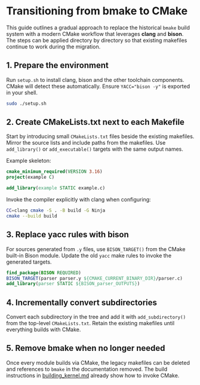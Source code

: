 # Transitioning from bmake to CMake

This guide outlines a gradual approach to replace the historical `bmake` build system with a modern CMake workflow that leverages **clang** and **bison**.  The steps can be applied directory by directory so that existing makefiles continue to work during the migration.

## 1. Prepare the environment

Run `setup.sh` to install clang, bison and the other toolchain components.  CMake will detect these automatically.  Ensure `YACC="bison -y"` is exported in your shell.

```sh
sudo ./setup.sh
```

## 2. Create CMakeLists.txt next to each Makefile

Start by introducing small `CMakeLists.txt` files beside the existing makefiles.  Mirror the source lists and include paths from the makefiles.  Use `add_library()` or `add_executable()` targets with the same output names.

Example skeleton:

```cmake
cmake_minimum_required(VERSION 3.16)
project(example C)

add_library(example STATIC example.c)
```

Invoke the compiler explicitly with clang when configuring:

```sh
CC=clang cmake -S . -B build -G Ninja
cmake --build build
```

## 3. Replace yacc rules with bison

For sources generated from `.y` files, use `BISON_TARGET()` from the CMake built-in Bison module.  Update the old `yacc` make rules to invoke the generated targets.

```cmake
find_package(BISON REQUIRED)
BISON_TARGET(parser parser.y ${CMAKE_CURRENT_BINARY_DIR}/parser.c)
add_library(parser STATIC ${BISON_parser_OUTPUTS})
```

## 4. Incrementally convert subdirectories

Convert each subdirectory in the tree and add it with `add_subdirectory()` from the top-level `CMakeLists.txt`.  Retain the existing makefiles until everything builds with CMake.

## 5. Remove bmake when no longer needed

Once every module builds via CMake, the legacy makefiles can be deleted and references to `bmake` in the documentation removed.  The build instructions in [building_kernel.md](building_kernel.md) already show how to invoke CMake.

